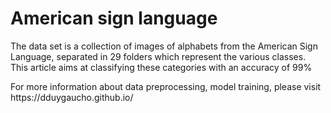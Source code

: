 # American sign language


<p> The data set is a collection of images of alphabets from the American Sign Language, separated in 29 folders which represent the various classes. This article aims at classifying these categories with an accuracy of 99%</p>


<p> For more information about data preprocessing, model training, please visit https://dduygaucho.github.io/ </p>
